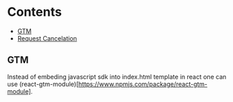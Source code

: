 # Contents
- [GTM](#gtm)
- [Request Cancelation](./request-cancelation/notes.md)


## GTM
Instead of embeding javascript sdk into index.html template in react one can
use (react-gtm-module)[https://www.npmjs.com/package/react-gtm-module].
